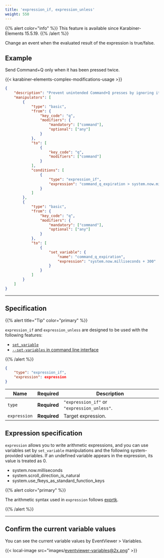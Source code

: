 ```yaml
---
title: 'expression_if, expression_unless'
weight: 550
---
```


{{% alert color="info" %}}
This feature is available since Karabiner-Elements 15.5.19.
{{% /alert %}}

Change an event when the evaluated result of the expression is true/false.

## Example

Send Command+Q only when it has been pressed twice.

{{< karabiner-elements-complex-modifications-usage >}}

```json
{
    "description": "Prevent unintended Command+Q presses by ignoring it unless it's double-pressed",
    "manipulators": [
        {
            "type": "basic",
            "from": {
                "key_code": "q",
                "modifiers": {
                    "mandatory": ["command"],
                    "optional": ["any"]
                }
            },
            "to": [
                {
                    "key_code": "q",
                    "modifiers": ["command"]
                }
            ],
            "conditions": [
                {
                    "type": "expression_if",
                    "expression": "command_q_expiration > system.now.milliseconds"
                }
            ]
        },
        {
            "type": "basic",
            "from": {
                "key_code": "q",
                "modifiers": {
                    "mandatory": ["command"],
                    "optional": ["any"]
                }
            },
            "to": [
                {
                    "set_variable": {
                        "name": "command_q_expiration",
                        "expression": "system.now.milliseconds + 300"
                    }
                }
            ]
        }
    ]
}
```

---

## Specification

{{% alert title="Tip" color="primary" %}}

`expression_if` and `expression_unless` are designed to be used with the following features:

-   [`set_variable`](../../to/set-variable/)
-   [`--set-variables` in command line interface](/docs/manual/misc/command-line-interface/)

{{% /alert %}}

```json
{
    "type": "expression_if",
    "expression": expression
}
```

| Name         | Required     | Description                                 |
| ------------ | ------------ | ------------------------------------------- |
| `type`       | **Required** | `"expression_if"` or `"expression_unless"`. |
| `expression` | **Required** | Target expression.                          |

## Expression specification

`expression` allows you to write arithmetic expressions,
and you can use variables set by `set_variable` manipulations and the following system-provided variables.
If an undefined variable appears in the expression, its value is treated as 0.

-   system.now.milliseconds
-   system.scroll_direction_is_natural
-   system.use_fkeys_as_standard_function_keys

{{% alert color="primary" %}}

The arithmetic syntax used in `expression` follows [exprtk](https://www.partow.net/programming/exprtk/index.html).

{{% /alert %}}

---

## Confirm the current variable values

You can see the current variable values by EventViewer > Variables.

{{< local-image src="images/eventviewer-variables@2x.png" >}}
